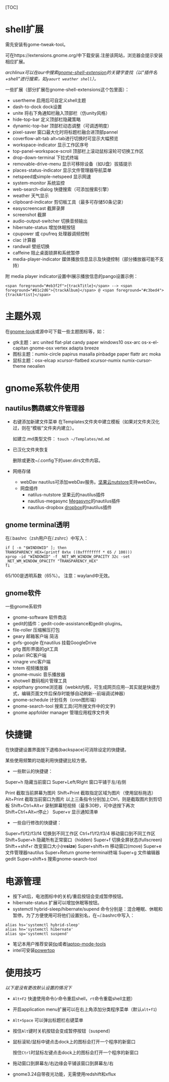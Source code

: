[TOC]

# shell扩展

需先安装有gome-tweak-tool。

可在https://extensions.gnome.org/中下载安装.注册该网站，浏览器会提示安装相应扩展。

*archlinux可以在aur中搜索[gnome-shell-extension](https://aur.archlinux.org/packages/?O=0&K=gnome-shell-extension)的关键字查找（以”插件名+shell“进行搜索，如`yaourt weather shell`）。*

一些扩展（部分扩展在gnome-shell-extensions这个包里面）：

- usertheme    启用后可自定义shell主题
- dash-to-dock    dock设置
- unite    将右下角通知栏融入顶部栏（仿unity风格）
- hide-top-bar  定义顶部栏隐藏策略
- dynamic-top-bar    顶部栏动态调整（可调透明度）
- pixel-saver    窗口最大化时将标题栏融合进顶部pannel
- coverflow-alt-tab    alt+tab进行切换时可显示大幅预览
- workspace-indicator    显示工作区序号
- top-panel-workspace-scroll    顶部栏上滚动鼠标滚轮可切换工作区
- drop-down-terminal    下拉式终端
- removable-drive-menu    显示可移除设备（如U盘）拔插提示
- places-status-indicator    显示文件管理器导航菜单
- netspeed或simple-netspeed    显示网速
- system-monitor    系统监控
- web-search-dialog    快捷搜索（可添加搜索引擎）
- weather    天气显示
- clipboard-indicator      剪切板工具（最多可存储50条记录）
- easyscreencast     截屏录屏
- screenshot    截屏
- audio-output-switcher    切换音频输出
- hibernate-status    增加休眠按钮
- cpupower    或 cpufreq 处理器调频控制
- clac    计算器
- randwall     壁纸切换
- caffeine     阻止桌面锁屏和系统暂停
- media-player-indicator  媒体播放信息显示及快捷控制（部分播放器可能不支持）

 附 media player indicator设置中l展示播放信息的pango设置示例：
```pango
<span foreground="#eb3f2f">{trackTitle}</span> --> <span foreground="#81c2d6">{trackAlbum}</span> @ <span foreground="#c3bed4">{trackArtist}</span>
```

 

# 主题外观

在[gnome-look](gnome-look.org)或源中可下载一些主题图标等，如：

- gtk主题：arc united flat-plat candy paper windows10  osx-arc os-x-el-capitan gnome-osx vertex adapta breeze
- 图标主题：numix-circle papirus masalla pinbadge paper flattr arc moka
- 鼠标主题：osx-elcap xcursor-flatbed xcursor-numix numix-cursor-theme neoalien

# gnome系软件使用

## nautilus鹦鹉螺文件管理器

- 右键添加新建文件菜单
  在Templates文件夹中建立模板（如果对文件夹汉化过，则在“模板”文件夹内建立）。

  如建立.md类型文件：
  `touch ~/Templates/md.md`

- 已汉化文件夹恢复

  删除或更改~/.config下的user.dirs文件内容。

- 网络存储
  - webDav
    nautilus可添加webDav服务。[坚果云nutstore](http://www.jianguoyun.com)支持webDav。
  - 网盘插件
    - natilus-nutstore  坚果云的nautilus插件
    - nautilus-megasync  [Megasync](https://mega.nz/)的nautilus插件
    - nautilus-dropbox  [dropbox](https://www.dropbox.com/)的nautilus插件

## gnome terminal透明

在/.bashrc（zsh用户在/.zshrc）中写入：

```shell
if [ -n "$WINDOWID" ]; then
TRANSPARENCY_HEX=(printf 0x%x ((0xffffffff * 65 / 100)))
xprop -id "WINDOWID" -f _NET_WM_WINDOW_OPACITY 32c -set _NET_WM_WINDOW_OPACITY "TRANSPARENCY_HEX"
fi
```

65/100是透明系数（65%）。
注意：wayland中无效。

## gnome软件

一些gnome系软件

- gnome-software   软件商店
- gedit的插件：gedit-code-assistance和gedit-plugins。
- file-roller 压缩解压打包
- geary   邮箱客户端 简洁
- gvfs-google  在nautilus 挂载GoogleDrive
- gitg    图形界面的git工具
- polari    IRC客户端
- vinagre   vnc客户端
- totem   视频播放器
- gnome-music   音乐播放器
- shotwell   数码相片管理工具
- epipthany gnome浏览器（webkit内核，可生成网页应用--其实就是快捷方式，编辑页面文件后保存时能够自动刷新--前端调试神器）
- gnome-schedule  计划任务（cron图形端）
- gnome-search-tool 搜索工具(可所搜文件中的文字)
- gnome appfolder manager   管理应用程序文件夹

# 快捷键

在快捷键设置界面按下退格(backspace)可消除设定的快捷键。

某些使用频繁的功能利用快捷键比较方便。

- 一些默认的快捷键：

Super+h                   隐藏当前窗口
Super+Left/RIght    窗口平铺于左/右侧

Print                          截取当前屏幕为图片
Shift+Print                截取指定区域为图片（使用鼠标拖选）
Alt+Print						截取当前窗口为图片
以上三条指令分别加上Ctrl，则是截取图片到剪切板
Shift+Ctrl+Alt+r       录制屏幕短视频（最多30秒，可中途按下再次Shift+Ctrl+Alt+r停止）
Super+v	                    显示通知清单

- 一些自行修改的快捷键：

Super+f1/f2/f3/f4    切换到不同工作区
Ctrl+f1/f2/f3/4          移动窗口到不同工作区
Shift+Super+h    隐藏所有正常窗口（hidden)
Super+f               切换全屏状态(fullscreen)
Shift++shif+r                 改变窗口大小(re**size**)
Super+shift+m             移动窗口(move)
Super+e               文件管理器nautilus
Super+Return      gnome-terminal终端
Super+g              文件编辑器gedit
Super+shift+s                搜索gnome-search-tool

# 电源管理

- 按下alt后，电池图标中的关机/重启按钮会变成暂停按钮。
- hibernate-status   扩展可以增加休眠等按钮。
- systemctl hybrid-sleep/hibernate/supend 命令分别是：混合睡眠、休眠和暂停。为了方便使用可将他们设置别名，在~/.bashrc中写入：

```
alias hs='systemctl hybrid-sleep'
alias hn='systemctl hibernate'
alias sp='systemctl suspend'
```

- 笔记本用户推荐安装[tlp](https://wiki.archlinux.org/index.php/TLP)或者[laptop-mode-tools]()
- intel可安装[powertop](https://wiki.archlinux.org/index.php/Powertop)

# 使用技巧

*以下是没有更改默认设置的情况下*

-   `Alt+F2`    快速使用命令(`r`命令重启shell，`rt`命令重载shell主题）

-   开启application menu扩展可以在右上角添加分类程序菜单（默认`alt+f1`)

-   `Alt+Space`    可以弹出标题栏右键菜单

-   按住`Alt`键时关机按钮会变成暂停按钮（suspend）

-   鼠标滚轮/鼠标中键点击dock上的图标会打开一个程序的新窗口

    按住`Ctrl`时鼠标左键点击dock上的图标会打开一个程序的新窗口

-   拖动窗口到屏幕左/右边缘会平铺该窗口到屏幕左/右

-   gnome3.24自带夜光功能，无需使用redshift和xflux

